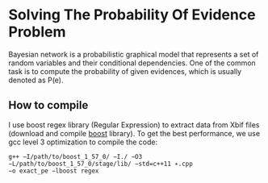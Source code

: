 # Solving The Probability Of Evidence Problem

Bayesian network is a probabilistic graphical model that represents a set of random variables and their conditional dependencies. One of the common task is to compute the probability of given evidences, which is usually denoted as P(e).

## How to compile

I use boost regex library (Regular Expression) to extract data from Xbif files (download and compile [boost](http://www.boost.org) library). To get the best performance, we use gcc level 3 optimization to compile the code:
```
g++ −I/path/to/boost_1_57_0/ −I./ −O3 −L/path/to/boost_1_57_0/stage/lib/ −std=c++11 ∗.cpp 
−o exact_pe −lboost regex
```
